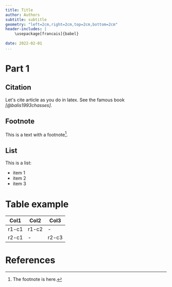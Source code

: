 ```yaml
---
title: Title
author: Authors
subtitle: subtitle
geometry: "left=2cm,right=2cm,top=2cm,bottom=2cm"
header-includes: |
    \usepackage[francais]{babel}
    
date: 2022-02-01
...
```



# Part 1

## Citation

Let's cite article as you do in latex. See the famous book *[@balis1993chasses]*.

## Footnote

This is a text with a footnote[^1].

[^1]: The footnote is here.

## List

This is a list:

* item 1
* item 2
* item 3

# Table example

| Col1 | Col2 | Col3 |
| ---- | ---- | ---- |
| r1-c1 | r1-c2 | - |
| r2-c1 | -  | r2-c3 |

# References